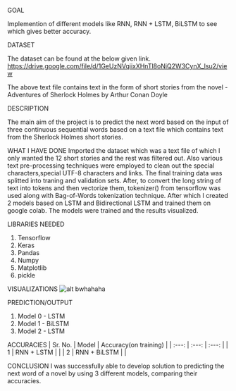 GOAL

Implemention of different models like RNN, RNN + LSTM, BiLSTM to see which gives better accuracy.

DATASET 

The dataset can be found at the below given link.
https://drive.google.com/file/d/1GeUzNVqiixXHnTl8oNiQ2W3CynX_lsu2/view

The above text file contains text in the form of short stories from the novel - Adventures of Sherlock Holmes by Arthur Conan Doyle

DESCRIPTION

The main aim of the project is to predict the next word based on the input of three continuous sequential words based on a text file which contains text from the Sherlock Holmes short stories.

WHAT I HAVE DONE 
Imported the dataset which was a text file of which I only wanted the 12 short stories and the rest was filtered out. Also various text pre-processing techniques were employed to clean out the special characters,special UTF-8 characters and links. The final training data was splitted into traning and validation sets. After, to convert the long string of text into tokens and then vectorize them, tokenizer() from tensorflow was used along with Bag-of-Words tokenization technique. After which I created 2 models based on LSTM and Bidirectional LSTM and trained them on google colab. The models were trained and the results visualized.

LIBRARIES NEEDED
1. Tensorflow
2. Keras
3. Pandas
4. Numpy
5. Matplotlib
6. pickle

VISUALIZATIONS
![alt bwhahaha](https://github.com/[username]/[reponame]/blob/[branch]/image.jpg?raw=true)

PREDICTION/OUTPUT 
1. Model 0 - LSTM
2. Model 1 - BiLSTM
3. Model 2 - LSTM

ACCURACIES 
| Sr. No.       | Model         | Accuracy(on training)   |
|    :---:      |     :---:     |    :---:                |
| 1             | RNN + LSTM    |                         |
| 2             | RNN + BiLSTM  |                         |

CONCLUSION
I was successfully able to develop solution to predicting the next word of a novel by using 3 different models, comparing their accuracies.